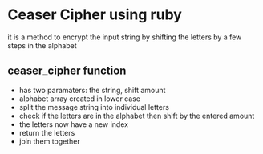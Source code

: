 # Ceaser Cipher using ruby

it is a method to encrypt the input string by shifting the letters by a few steps in the alphabet

## ceaser_cipher function

- has two paramaters: the string, shift amount
- alphabet array created in lower case
- split the message string into individual letters
- check if the letters are in the alphabet then shift by the entered amount
- the letters now have a new index
- return the letters
- join them together

